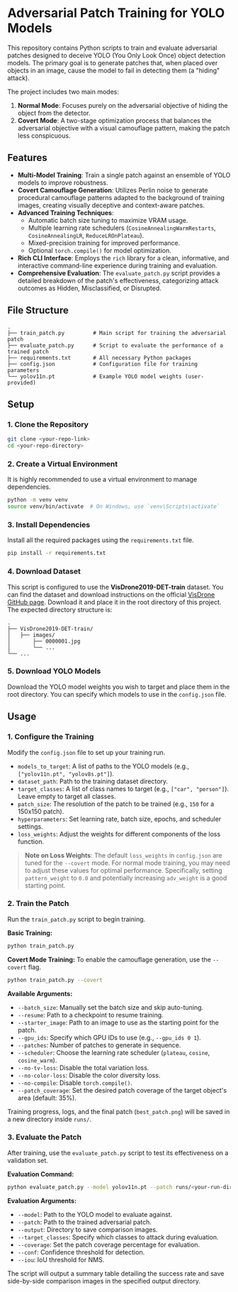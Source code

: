 # Adversarial Patch Training for YOLO Models

This repository contains Python scripts to train and evaluate adversarial patches designed to deceive YOLO (You Only Look Once) object detection models. The primary goal is to generate patches that, when placed over objects in an image, cause the model to fail in detecting them (a "hiding" attack).

The project includes two main modes:
1.  **Normal Mode**: Focuses purely on the adversarial objective of hiding the object from the detector.
2.  **Covert Mode**: A two-stage optimization process that balances the adversarial objective with a visual camouflage pattern, making the patch less conspicuous.

## Features

-   **Multi-Model Training**: Train a single patch against an ensemble of YOLO models to improve robustness.
-   **Covert Camouflage Generation**: Utilizes Perlin noise to generate procedural camouflage patterns adapted to the background of training images, creating visually deceptive and context-aware patches.
-   **Advanced Training Techniques**:
    -   Automatic batch size tuning to maximize VRAM usage.
    -   Multiple learning rate schedulers (`CosineAnnealingWarmRestarts`, `CosineAnnealingLR`, `ReduceLROnPlateau`).
    -   Mixed-precision training for improved performance.
    -   Optional `torch.compile()` for model optimization.
-   **Rich CLI Interface**: Employs the `rich` library for a clean, informative, and interactive command-line experience during training and evaluation.
-   **Comprehensive Evaluation**: The `evaluate_patch.py` script provides a detailed breakdown of the patch's effectiveness, categorizing attack outcomes as Hidden, Misclassified, or Disrupted.

## File Structure

```
.
├── train_patch.py         # Main script for training the adversarial patch
├── evaluate_patch.py      # Script to evaluate the performance of a trained patch
├── requirements.txt       # All necessary Python packages
├── config.json            # Configuration file for training parameters
└── yolov11n.pt            # Example YOLO model weights (user-provided)
```

## Setup

### 1. Clone the Repository

```bash
git clone <your-repo-link>
cd <your-repo-directory>
```

### 2. Create a Virtual Environment

It is highly recommended to use a virtual environment to manage dependencies.

```bash
python -m venv venv
source venv/bin/activate  # On Windows, use `venv\Scripts\activate`
```

### 3. Install Dependencies

Install all the required packages using the `requirements.txt` file.

```bash
pip install -r requirements.txt
```

### 4. Download Dataset

This script is configured to use the **VisDrone2019-DET-train** dataset. You can find the dataset and download instructions on the official [VisDrone GitHub page](https://github.com/VisDrone/VisDrone-Dataset). Download it and place it in the root directory of this project. The expected directory structure is:

```
.
├── VisDrone2019-DET-train/
│   ├── images/
│       ├── 0000001.jpg
│       └── ...
└── ...
```

### 5. Download YOLO Models

Download the YOLO model weights you wish to target and place them in the root directory. You can specify which models to use in the `config.json` file.

## Usage

### 1. Configure the Training

Modify the `config.json` file to set up your training run.

-   `models_to_target`: A list of paths to the YOLO models (e.g., `["yolov11n.pt", "yolov8s.pt"]`).
-   `dataset_path`: Path to the training dataset directory.
-   `target_classes`: A list of class names to target (e.g., `["car", "person"]`). Leave empty to target all classes.
-   `patch_size`: The resolution of the patch to be trained (e.g., `150` for a 150x150 patch).
-   `hyperparameters`: Set learning rate, batch size, epochs, and scheduler settings.
-   `loss_weights`: Adjust the weights for different components of the loss function.

> **Note on Loss Weights**: The default `loss_weights` in `config.json` are tuned for the `--covert` mode. For normal mode training, you may need to adjust these values for optimal performance. Specifically, setting `pattern_weight` to `0.0` and potentially increasing `adv_weight` is a good starting point.

### 2. Train the Patch

Run the `train_patch.py` script to begin training.

**Basic Training:**
```bash
python train_patch.py
```

**Covert Mode Training:**
To enable the camouflage generation, use the `--covert` flag.
```bash
python train_patch.py --covert
```

**Available Arguments:**
-   `--batch_size`: Manually set the batch size and skip auto-tuning.
-   `--resume`: Path to a checkpoint to resume training.
-   `--starter_image`: Path to an image to use as the starting point for the patch.
-   `--gpu_ids`: Specify which GPU IDs to use (e.g., `--gpu_ids 0 1`).
-   `--patches`: Number of patches to generate in sequence.
-   `--scheduler`: Choose the learning rate scheduler (`plateau`, `cosine`, `cosine_warm`).
-   `--no-tv-loss`: Disable the total variation loss.
-   `--no-color-loss`: Disable the color diversity loss.
-   `--no-compile`: Disable `torch.compile()`.
-   `--patch_coverage`: Set the desired patch coverage of the target object's area (default: 35%).

Training progress, logs, and the final patch (`best_patch.png`) will be saved in a new directory inside `runs/`.

### 3. Evaluate the Patch

After training, use the `evaluate_patch.py` script to test its effectiveness on a validation set.

**Evaluation Command:**
```bash
python evaluate_patch.py --model yolov11n.pt --patch runs/<your-run-directory>/best_patch.png
```

**Evaluation Arguments:**
-   `--model`: Path to the YOLO model to evaluate against.
-   `--patch`: Path to the trained adversarial patch.
-   `--output`: Directory to save comparison images.
-   `--target_classes`: Specify which classes to attack during evaluation.
-   `--coverage`: Set the patch coverage percentage for evaluation.
-   `--conf`: Confidence threshold for detection.
-   `--iou`: IoU threshold for NMS.

The script will output a summary table detailing the success rate and save side-by-side comparison images in the specified output directory.
